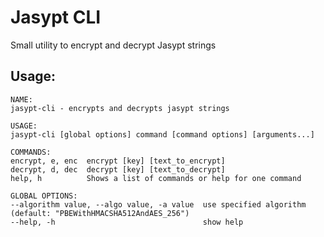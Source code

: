 # Jasypt CLI

Small utility to encrypt and decrypt Jasypt strings

## Usage:

```
NAME:
jasypt-cli - encrypts and decrypts jasypt strings

USAGE:
jasypt-cli [global options] command [command options] [arguments...]

COMMANDS:
encrypt, e, enc  encrypt [key] [text_to_encrypt]
decrypt, d, dec  decrypt [key] [text_to_decrypt]
help, h          Shows a list of commands or help for one command

GLOBAL OPTIONS:
--algorithm value, --algo value, -a value  use specified algorithm (default: "PBEWithHMACSHA512AndAES_256")
--help, -h                                 show help
```
